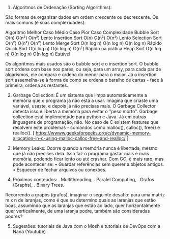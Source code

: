 1. Algoritmos de Ordenação (Sorting Algorithms):

São formas de organizar dados em ordem crescente ou decrescente. Os mais comuns (e suas complexidades):

Algoritmo	    Melhor Caso	    Médio Caso	    Pior Caso	    Complexidade
Bubble Sort	        O(n)	        O(n²)	        O(n²)	        Lento
Insertion Sort	    O(n)	        O(n²)	        O(n²)	        Lento
Selection Sort	    O(n²)	        O(n²)	        O(n²)	        Lento
Merge Sort	    O(n log n)	    O(n log n)	    O(n log n)	        Rápido
Quick Sort	    O(n log n)	    O(n log n)	        O(n²)	    Rápido na prática
Heap Sort	    O(n log n)	    O(n log n)	    O(n log n)	        Estável

Os algoritmos mais usados são o bubble sort e o insertion sort. O bubble sort ordena com base nos pares, ou seja, para um array, para cada par de algarismos, ele compara e ordena do menor para o maior.
Já o insertion sort assemelha-se à forma de como se ordena o baralho de cartas - face à primeira, ordena as restantes.

2. Garbage Collection:
É um sistema que limpa automaticamente a memória que o programa já não está a usar.
Imagina que criaste uma variável, usaste, e depois já não precisas mais. O Garbage Collector detecta isso e liberta a memória para evitar o "peso morto".
Garbage collection está implementado para python e Java. Já em outras linguagens de programação, não. No caso de C existem features que resolvem este problemas - comandos como malloc(), calloc(), free() e realloc().
[ https://wwww.geeksforgeeks.org/c/dynamic-memory-allocation-in-c-using-malloc-calloc-free-and-realloc/ ]

3. Memory Leaks:
Ocorre quando a memória nunca é libertada, mesmo que já não precises dela. Isso faz o programa gastar mais e mais memória, podendo ficar lento ou até crashar. Com GC, é mais raro, mas pode acontecer se:
    • Guardar referências sem querer a objetos antigos.
    • Esquecer de fechar arquivos ou conexões.

4. Próximos conteúdos: 
  . Multithreading,
  . Paralel Computing,
  . Grafos (Graphs),
  . Binary Trees.

  Recorrendo a graphs (grafos), imaginar o seguinte desafio: para uma matriz m x n de laranjas, como é que eu determino quais as laranjas que estão boas, assumindo que as laranjas que estão ao lado, quer horizontalmente
quer verticalmente, de uma laranja podre, também são consideradas podres?

5. Sugestões: tutoriais de Java com o Mosh e tutoriais de DevOps com a Nana (Youtube)